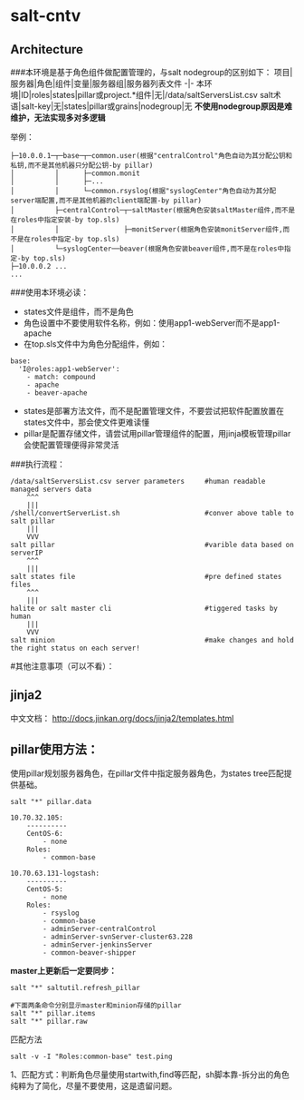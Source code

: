 salt-cntv
=========

## Architecture

###本环境是基于角色组件做配置管理的，与salt nodegroup的区别如下：
项目|服务器|角色|组件|变量|服务器组|服务器列表文件
-|-
本环境|ID|roles|states|pillar或project.*组件|无|/data/saltServersList.csv
salt术语|salt-key|无|states|pillar或grains|nodegroup|无
**不使用nodegroup原因是难维护，无法实现多对多逻辑**

举例：
```
├─10.0.0.1─┬─base─┬─common.user(根据"centralControl"角色自动为其分配公钥和私钥,而不是其他机器只分配公钥-by pillar)
│          │      ├─common.monit
│          │      ├─...
│          │      └─common.rsyslog(根据"syslogCenter"角色自动为其分配server端配置,而不是其他机器的client端配置-by pillar)
│          ├─centralControl─┬─saltMaster(根据角色安装saltMaster组件,而不是在roles中指定安装-by top.sls)
│          │                ├─monitServer(根据角色安装monitServer组件,而不是在roles中指定-by top.sls)
│          └─syslogCenter──beaver(根据角色安装beaver组件,而不是在roles中指定-by top.sls)
├─10.0.0.2 ...
...
```

###使用本环境必读：
- states文件是组件，而不是角色
- 角色设置中不要使用软件名称，例如：使用app1-webServer而不是app1-apache
- 在top.sls文件中为角色分配组件，例如：
```
base:
  'I@roles:app1-webServer':
    - match: compound
    - apache
    - beaver-apache
```
- states是部署方法文件，而不是配置管理文件，不要尝试把软件配置放置在states文件中，那会使文件更难读懂
- pillar是配置存储文件，请尝试用pillar管理组件的配置，用jinja模板管理pillar会使配置管理便得非常灵活


###执行流程：
```
/data/saltServersList.csv server parameters     #human readable managed servers data
    ^^^
    |||
/shell/convertServerList.sh                     #conver above table to salt pillar
    |||
    VVV
salt pillar                                     #varible data based on serverIP
    ^^^
    |||
salt states file                                #pre defined states files
    ^^^
    |||
halite or salt master cli                       #tiggered tasks by human
    |||
    VVV
salt minion                                     #make changes and hold the right status on each server!
```



#其他注意事项（可以不看）：

## jinja2
中文文档：
http://docs.jinkan.org/docs/jinja2/templates.html

## pillar使用方法：
使用pillar规划服务器角色，在pillar文件中指定服务器角色，为states tree匹配提供基础。

	salt "*" pillar.data
```
10.70.32.105:
    ----------
    CentOS-6:
        - none
    Roles:
        - common-base

10.70.63.131-logstash:
    ----------
    CentOS-5:
        - none
    Roles:
        - rsyslog
        - common-base
        - adminServer-centralControl
        - adminServer-svnServer-cluster63.228
        - adminServer-jenkinsServer
        - common-beaver-shipper
```

**master上更新后一定要同步：**

```
salt "*" saltutil.refresh_pillar
```

```
#下面两条命令分别显示master和minion存储的pillar
salt "*" pillar.items
salt "*" pillar.raw
```

匹配方法

	salt -v -I "Roles:common-base" test.ping


1、匹配方式：判断角色尽量使用startwith,find等匹配，sh脚本靠-拆分出的角色纯粹为了简化，尽量不要使用，这是遗留问题。
